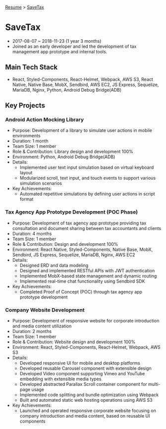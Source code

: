 [Resume](../README.md) &gt; [SaveTax](./2_savetax.md)

# SaveTax

- 2017-08-07 ~ 2018-11-23 (1 year 3 months)
- Joined as an early developer and led the development of tax management app prototype and internal tools.

## Main Tech Stack

- React, Styled-Components, React-Helmet, Webpack, AWS S3, React Native, Native Base, MobX, Sendbird, AWS EC2, JS Express, Sequelize, MariaDB, Nginx, Python, Android Debug Bridge(ADB)

## Key Projects

### Android Action Mocking Library

- Purpose: Development of a library to simulate user actions in mobile environments
- Duration: 1 month
- Team Size: 1 member
- Role & Contribution: Library design and development 100%
- Environment: Python, Android Debug Bridge(ADB)
- Details:
  - Implemented user text input simulation based on virtual keyboard layout
  - Modularized scroll, text input, and touch events to support various simulation scenarios
- Key Achievements:
  - Automated repetitive simulations by defining user actions in script format

### Tax Agency App Prototype Development (POC Phase)

- Purpose: Development of tax agency app prototype providing tax consultation and document sharing between tax accountants and clients
- Duration: 4 months
- Team Size: 1 member
- Role & Contribution: Design and development 100%
- Environment: React Native, Styled-Components, Native Base, MobX, Sendbird, JS Express, Sequelize, MariaDB, Nginx, AWS EC2
- Details:
  - Designed ERD and data modeling
  - Designed and implemented RESTful APIs with JWT authentication
  - Implemented MobX-based state management and dynamic routing
  - Implemented real-time chat functionality using Sendbird SDK
- Key Achievements:
  - Completed Proof of Concept (POC) through tax agency app prototype development

### Company Website Development

- Purpose: Development of responsive website for corporate introduction and media content utilization
- Duration: 2 months
- Team Size: 1 member
- Role & Contribution: Website design and development 100%
- Environment: React, Styled-Components, React-Helmet, Webpack, AWS S3
- Details:
  - Developed responsive UI for mobile and desktop platforms
  - Developed reusable Carousel component with extensible design
  - Developed Video component supporting Vimeo and YouTube embedding with extensible media types
  - Developed abstracted Parallax Scroll container component for multi-page usage
  - Implemented code splitting and bundle optimization using Webpack
  - Built and automated static web hosting operations using AWS S3
- Key Achievements:
  - Launched and operated responsive corporate website focusing on company introduction and media content, based on reusable UI components
